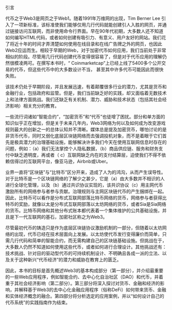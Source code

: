 引言

代币之于Web3是网页之于Web1。随着1991年万维网的出现，Tim Berner Lee 引入了一项新标准，该标准使我们能够仅用几行代码就能创建引人入胜的网页，并通过链接访问互联网，而非使用命令行界面。早在90年代初期，大多数人还不知道如何编写HTML代码，或者如何创建有吸引力、有意义、用户友好的网站。我们花了将近十年的时间才弄清楚如何使用在线目录和在线广告牌之外的网页，也因此Web2应运而生。相较于早期的Web，对于加密代币如何应用，我们当前处于非常相似的阶段。尽管用几行代码创建代币变得很容易了，但是对于代币应用的理解仍然很模凌两可。在撰写本书时，“ Coinmarketcap”上已经上线了5400多个公开交易的代币，但这些代币中的大多数设计不当， 甚至其中许多代币可能因此而很快失败。

该技术仍处于早期阶段，并且发展迅速，有着颠覆很多行业的潜力，尤其是货币和金融行业，包括政府和监管。但是，我们当前缺乏好的实践，却又面临着无数技术上和法律方面挑战。我们还缺乏有关机制、潜力、威胁和技术状态（包括其社会经济影响）相关充分的教育。

一些流行词诸如“智能合约”，“加密货币”和“代币”也徒增了困扰。部分和单方面的知识似乎正在增加，但是关于未来几年内，Web3网络为何以及如何成为改变游戏规则最大的创新之一的总体认知并不清晰。媒体总是提及加密货币，哪怕讨论的是非货币代币，同时又弱化底层区块链网络而去强调投机对象，而不是着眼于它们首先是极具潜力的治理基础设施，能够解决许多我们今天在使用互联网信息时存在的问题，例如：（a）我们无法掌控个人隐私数据，（b）商品供应链、服务和财务支付中缺乏透明度，再或者（ c）互联网缺乏内在的支付结算层，迫使我们不得不依赖信得过的互联网平台，像亚马逊，Airbnb或Uber。

业界一直将“区块链”与“比特币”区分开来，造成了人为的鸿沟，从而产生误导性。对于比特币是一个区块链网络的了解少之甚少，它是（a）由大多数并不相识的人进行全球化管理，以及（b）通过共识协议实现的，该共识协议（c）用主网代币激励所有的网络参与者参与贡献。治理规则与主网区块链代币的产生捆绑在一起。因此，比特币可以看作是分布式互联网部落比特币网络的货币，网络参与者获得比特币的奖励，就像以太是分布式互联网部落以太坊网络的货币，或者Sia是Sia网络的货币。比特币网络和其他分布式账本都代表着一个集体维护的公共基础设施，并且是下一代互联网的基石，加密社区称之为Web3。

尽管最初代币的铸造只是作为底层区块链协议激励机制的一部分，但随着以太坊网络的出现，代币已经在技术层面向上发展。以太坊使代币发行变得廉价而简单，只需几行代码和简单的智能合约，而无需构建自己的区块链基础设施。但挑战在于，大多数人仍然不知道如何使用这些代币，或者如何进行合理设计。其他挑战还有：技术挑战、针对目的驱动型代币的可持续机制设计、不明确且各成一派的立法、以及关于这种新兴“代币经济”的潜力和威胁在教育上的匮乏。

因此，本书的目标是首先概述Web3的基本构成部分（第一部分），并介绍最重要的一些Web应用程序，例如智能合约、去中心化自治社区（DAO）和代币，并着重于其社会经济影响（第二部分）。第三部分将深入探讨对货币、金融和经济的影响，并解释基于Web3的去中心化金融应用程序（俗称DeFi）如何带来货币、金融和实体经济概念的融合。第四部分将分析选定的应用案例，并以“如何设计自己的代币系统”的实践指南作为结束。